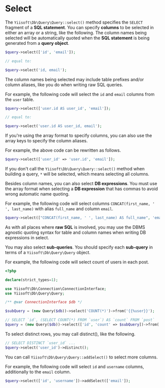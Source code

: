 # Select

The `Yiisoft\Db\Query\Query::select()` method specifies the `SELECT` fragment of a **SQL statement**. You can specify **columns** to be selected in either an array or a string, like the following. The column names being selected will be automatically quoted when the **SQL statement** is being generated from a **query object**.

```php
$query->select(['id', 'email']);

// equal to:

$query->select('id, email');
```

The column names being selected may include table prefixes and/or column aliases, like you do when writing raw SQL queries.

For example, the following code will select the `id` and `email` columns from the `user` table.

```php
$query->select(['user.id AS user_id', 'email']);

// equal to:

$query->select('user.id AS user_id, email');
```

If you're using the array format to specify columns, you can also use the array keys to specify the column aliases.

For example, the above code can be rewritten as follows.

```php
$query->select(['user_id' => 'user.id', 'email']);
```

If you don't call the `Yiisoft\Db\Query\Query::select()` method when building a query, `*` will be selected, which means selecting all columns.

Besides column names, you can also select **DB expressions**. You must use the array format when selecting a **DB expression** that has commas to avoid wrong automatic name quoting. 

For example, the following code will select columns `CONCAT(first_name, ' ', last_name)` with alias `full_name` and column `email`.

```php
$query->select(["CONCAT(first_name, ' ', last_name) AS full_name", 'email']); 
```

As with all places where **raw SQL** is involved, you may use the DBMS agnostic quoting syntax for table and column names when writing DB expressions in select.

You may also select **sub-queries**. You should specify each **sub-query** in terms of a `Yiisoft\Db\Query\Query` object.

For example, the following code will select count of users in each post.

```php
<?php

declare(strict_types=1);

use Yiisoft\Db\Connection\ConnectionInterface;
use Yiisoft\Db\Query\Query;

/** @var ConnectionInterface $db */

$subQuery = (new Query($db))->select('COUNT(*)')->from('{{%user}}');

// SELECT `id`, (SELECT COUNT(*) FROM `user`) AS `count` FROM `post`
$query = (new Query($db))->select(['id', 'count' => $subQuery])->from('{{%post}}');
```

To select distinct rows, you may call distinct(), like the following.

```php
// SELECT DISTINCT `user_id` ...
$query->select('user_id')->distinct();
```

You can call `Yiisoft\Db\Query\Query::addSelect()` to select more columns.

For example, the following code will select `id` and `username` columns, additionally to the `email` column. 

```php
$query->select(['id', 'username'])->addSelect(['email']);
```
